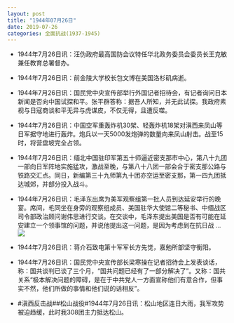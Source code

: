 ```yaml
---
layout: post
title: "1944年07月26日"
date: 2019-07-26
categories: 全面抗战(1937-1945)
---
```


<meta name="referrer" content="no-referrer" />

- 1944年7月26日讯：汪伪政府最高国防会议特任华北政务委员会委员长王克敏兼任教育总署督办。 

- 1944年7月26日讯：前金陵大学校长包文博在美国洛杉矶病逝。 

- 1944年7月26日讯：国民党中央宣传部举行外国记者招待会，有记者询问日本新闻是否向中国试探和平。张平群答称：据吾人所知，并无此试探。我政府素视与日寇商谈和平无异与虎谋皮，不仅无得，且遭反噬。 

- 1944年7月26日讯：中国空军重轰炸机30架、轻轰炸机18架对滇西来凤山等日军据守地进行轰炸。炮兵以一天5000发炮弹的数量向来凤山射击。战至15时，将营盘坡完全占领。 

- 1944年7月26日讯：缅北中国驻印军第五十师逼近密支那市中心，第八十九团一部向日军阵地实施猛攻，激战至晚，与第八十八团一部会合于密支那公路与铁路交汇点。同日，新编第三十九师第九十团亦空运至密支那，第一四九团抵达城郊，并部分投入战斗。 

- 1944年7月26日讯：毛泽东出席为美军观察组第一批人员到达延安举行的晚宴。席间，毛同坐在身旁的观察组成员、美国驻华大使馆二等秘书、中缅战区司令部政治顾问谢伟思进行交谈。在交谈中，毛泽东提出美国是否有可能在延安建立一个领事馆的问题，并说他提出这一问题，是因为考虑到在抗日战 ... <br/><img src="https://wx2.sinaimg.cn/large/aca367d8ly1g5d3w0gk3zj20c809zjrg.jpg" />

- 1944年7月26日讯：蒋介石致电第十军军长方先觉，嘉勉所部坚守衡阳。 

- 1944年7月26日讯：国民党中央宣传部长梁寒操在记者招待会上发表谈话，称：国共谈判已谈了三个月，“国共问题已经有了一部分解决了”。又称：国共关系“极本解决问题的障碍，是在于中共党人一方面宣称他们有意合作，但事实不然，他们所做的事情和他们说的话相反”。 

- #滇西反击战##松山战役#1944年7月26日讯：松山地区连日大雨，我军攻势被迫趋缓，此时我308团主力抵达松山。 

